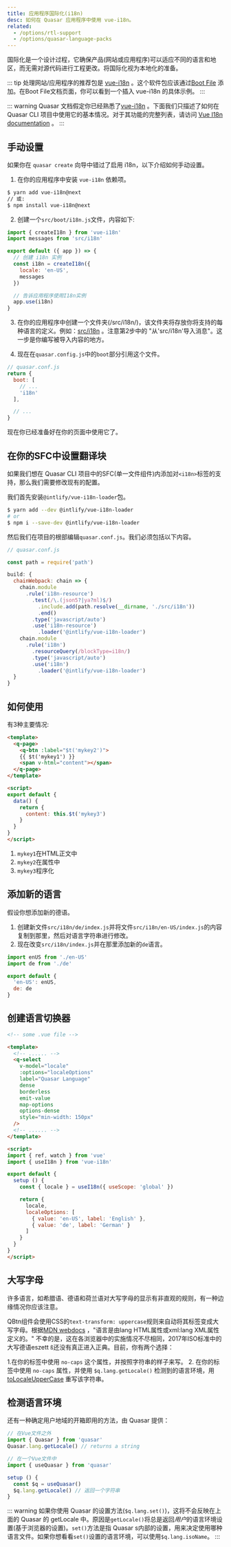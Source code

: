 ```yaml
---
title: 应用程序国际化(i18n)
desc: 如何在 Quasar 应用程序中使用 vue-i18n。
related:
  - /options/rtl-support
  - /options/quasar-language-packs
---
```


国际化是一个设计过程，它确保产品(网站或应用程序)可以适应不同的语言和地区，而无需对源代码进行工程更改。将国际化视为本地化的准备。

::: tip
处理网站/应用程序的推荐包是 [vue-i18n](https://github.com/intlify/vue-i18n-next) 。这个软件包应该通过[Boot File](/quasar-cli/boot-files) 添加。在Boot File文档页面，你可以看到一个插入 vue-i18n 的具体示例。
:::

::: warning
 Quasar 文档假定你已经熟悉了[vue-i18n](https://github.com/intlify/vue-i18n-next) 。下面我们只描述了如何在 Quasar CLI 项目中使用它的基本情况。对于其功能的完整列表，请访问 [Vue I18n documentation](https://vue-i18n.intlify.dev) 。
:::

## 手动设置

如果你在 `quasar create` 向导中错过了启用 i18n，以下介绍如何手动设置。

1. 在你的应用程序中安装 `vue-i18n` 依赖项。

```bash
$ yarn add vue-i18n@next
// 或:
$ npm install vue-i18n@next
```

2. 创建一个`src/boot/i18n.js`文件，内容如下:

```js
import { createI18n } from 'vue-i18n'
import messages from 'src/i18n'

export default ({ app }) => {
  // 创建 i18n 实例
  const i18n = createI18n({
    locale: 'en-US',
    messages
  })

  // 告诉应用程序使用I18n实例
  app.use(i18n)
}
```

3. 在你的应用程序中创建一个文件夹(/src/i18n/)，该文件夹将存放你将支持的每种语言的定义。例如：[src/i18n](https://github.com/quasarframework/quasar-starter-kit/tree/master/template/src/i18n) 。注意第2步中的 "从'src/i18n'导入消息"。这一步是你编写被导入内容的地方。

4. 现在在`quasar.config.js`中的`boot`部分引用这个文件。

```js
// quasar.conf.js
return {
  boot: [
    // ...
    'i18n'
  ],

  // ...
}
```

现在你已经准备好在你的页面中使用它了。

## 在你的SFC中设置翻译块

如果我们想在 Quasar CLI 项目中的SFC(单一文件组件)内添加对`<i18n>`标签的支持，那么我们需要修改现有的配置。

我们首先安装`@intlify/vue-i18n-loader`包。

```bash
$ yarn add --dev @intlify/vue-i18n-loader
# or
$ npm i --save-dev @intlify/vue-i18n-loader
```

然后我们在项目的根部编辑`quasar.conf.js`。我们必须包括以下内容。

```js
// quasar.conf.js

const path = require('path')

build: {
  chainWebpack: chain => {
    chain.module
      .rule('i18n-resource')
        .test(/\.(json5?|ya?ml)$/)
          .include.add(path.resolve(__dirname, './src/i18n'))
          .end()
        .type('javascript/auto')
        .use('i18n-resource')
          .loader('@intlify/vue-i18n-loader')
    chain.module
      .rule('i18n')
        .resourceQuery(/blockType=i18n/)
        .type('javascript/auto')
        .use('i18n')
          .loader('@intlify/vue-i18n-loader')
  }
}
```

## 如何使用

有3种主要情况:

``` html
<template>
  <q-page>
    <q-btn :label="$t('mykey2')">
    {{ $t('mykey1') }}
    <span v-html="content"></span>
  </q-page>
</template>

<script>
export default {
  data() {
    return {
      content: this.$t('mykey3')
    }
  }
}
</script>
```

1. `mykey1`在HTML正文中
2. `mykey2`在属性中
3. `mykey3`程序化

## 添加新的语言

假设你想添加新的德语。

1. 创建新文件`src/i18n/de/index.js`并将文件`src/i18n/en-US/index.js`的内容复制到那里，然后对语言字符串进行修改。
2. 现在改变`src/i18n/index.js`并在那里添加新的`de`语言。

```js
import enUS from './en-US'
import de from './de'

export default {
  'en-US': enUS,
  de: de
}
```

## 创建语言切换器

```html
<!-- some .vue file -->

<template>
  <!-- ...... -->
  <q-select
    v-model="locale"
    :options="localeOptions"
    label="Quasar Language"
    dense
    borderless
    emit-value
    map-options
    options-dense
    style="min-width: 150px"
  />
  <!-- ...... -->
</template>

<script>
import { ref, watch } from 'vue'
import { useI18n } from 'vue-i18n'

export default {
  setup () {
    const { locale } = useI18n({ useScope: 'global' })

    return {
      locale,
      localeOptions: [
        { value: 'en-US', label: 'English' },
        { value: 'de', label: 'German' }
      ]
    }
  }
}
</script>
```

## 大写字母
许多语言，如希腊语、德语和荷兰语对大写字母的显示有非直观的规则，有一种边缘情况你应该注意。

QBtn组件会使用CSS的`text-transform: uppercase`规则来自动将其标签变成大写字母。根据[MDN webdocs](https://developer.mozilla.org/en-US/docs/Web/CSS/text-transform) ，"语言是由lang HTML属性或xml:lang XML属性定义的。" 不幸的是，这在各浏览器中的实施情况不尽相同，2017年ISO标准中的大写德语eszett `ß`还没有真正进入正典。目前，你有两个选择：

1.在你的标签中使用 `no-caps` 这个属性，并按照字符串的样子来写。
2. 在你的标签中使用 `no-caps` 属性，并使用 `$q.lang.getLocale()` 检测到的语言环境，用[toLocaleUpperCase](https://developer.mozilla.org/en-US/docs/Web/JavaScript/Reference/Global_Objects/String/toLocaleUpperCase) 重写该字符串。

## 检测语言环境
还有一种确定用户地域的开箱即用的方法，由 Quasar 提供：

```js
// 在Vue文件之外
import { Quasar } from 'quasar'
Quasar.lang.getLocale() // returns a string

// 在一个Vue文件中
import { useQuasar } from 'quasar'

setup () {
  const $q = useQuasar()
  $q.lang.getLocale() // 返回一个字符串
}
```

::: warning
如果你使用 Quasar 的设置方法(`$q.lang.set()`)，这将不会反映在上面的 Quasar 的 getLocale 中。原因是`getLocale()`将总是返回*用户*的语言环境设置(基于浏览器的设置)。`set()`方法是指 Quasar s内部的设置，用来决定使用哪种语言文件。如果你想看看`set()`设置的语言环境，可以使用`$q.lang.isoName`。
:::

